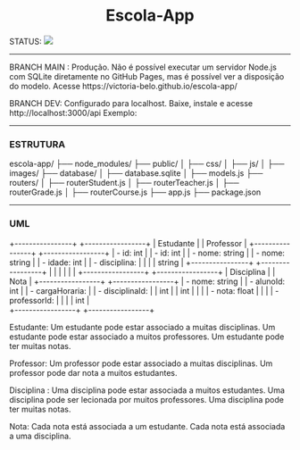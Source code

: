 <h1 align="center"> Escola-App </h1>
STATUS: <img src="https://img.shields.io/badge/FINALIZADO-green" />

<hr>
BRANCH MAIN : Produção. Não é possível executar um servidor Node.js com SQLite diretamente no GitHub Pages, mas é possível ver a disposição do modelo. Acesse https://victoria-belo.github.io/escola-app/

BRANCH DEV: Configurado para localhost. Baixe, instale e acesse http://localhost:3000/api 
Exemplo:

<hr> 

<h3>ESTRUTURA</h3>

escola-app/
  ├── node_modules/
  ├── public/
  │   ├── css/
  │   ├── js/
  │   ├── images/
  ├── database/
  │   ├── database.sqlite
  │   ├── models.js
  ├── routers/
  │   ├── routerStudent.js
  │   ├── routerTeacher.js
  │   ├── routerGrade.js
  │   ├── routerCourse.js
  ├── app.js
  ├── package.json


<hr>
<h3>UML</h3>

+----------------+     +-----------------+
|     Estudante  |     |    Professor    |
+----------------+     +-----------------+
| - id: int      |     | - id: int       |
| - nome: string |     | - nome: string  |
| - idade: int   |     | - disciplina:   |
|                |     |   string        |
+----------------+     +-----------------+
        |                       |
        |                       |
        |                       |
+-----------------+   +-----------------+
|  Disciplina     |   |      Nota       |
+-----------------+   +-----------------+
| - nome: string  |   | - alunoId: int  |
| - cargaHoraria: |   | - disciplinaId: |
|   int           |   |   int           |
|                 |   | - nota: float   |
|                 |   | - professorId:  |
|                 |   | int             |   
+-----------------+   +-----------------+


Estudante:
Um estudante pode estar associado a muitas disciplinas.
Um estudante pode estar associado a muitos professores.
Um estudante pode ter muitas notas.

Professor:
Um professor pode estar associado a muitas disciplinas.
Um professor pode dar nota a muitos estudantes.

Disciplina :
Uma disciplina pode estar associada a muitos estudantes.
Uma disciplina pode ser lecionada por muitos professores.
Uma disciplina pode ter muitas notas.

Nota:
Cada nota está associada a um estudante.
Cada nota está associada a uma disciplina.
